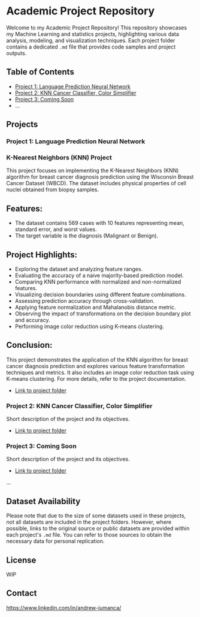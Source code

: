 # Academic Project Repository

Welcome to my Academic Project Repository! This repository showcases my Machine Learning and statistics projects, highlighting various data analysis, modeling, and visualization techniques. Each project folder contains a dedicated `.md` file that provides code samples and project outputs.

## Table of Contents

- [Project 1: Language Prediction Neural Network](https://github.com/andrewjumanca/MLProjects/blob/main/Neural%20Networks/NN-Language-Detection.md)
- [Project 2: KNN Cancer Classifier, Color Simplifier](https://github.com/andrewjumanca/MLProjects/blob/main/KNN%20Clustering/KNN-Clustering.md)
- [Project 3: Coming Soon](project3.md)
- ...

## Projects

### Project 1: Language Prediction Neural Network
### K-Nearest Neighbors (KNN) Project

This project focuses on implementing the K-Nearest Neighbors (KNN) algorithm for breast cancer diagnosis prediction using the Wisconsin Breast Cancer Dataset (WBCD). The dataset includes physical properties of cell nuclei obtained from biopsy samples.

## Features:
- The dataset contains 569 cases with 10 features representing mean, standard error, and worst values.
- The target variable is the diagnosis (Malignant or Benign).

## Project Highlights:
- Exploring the dataset and analyzing feature ranges.
- Evaluating the accuracy of a naive majority-based prediction model.
- Comparing KNN performance with normalized and non-normalized features.
- Visualizing decision boundaries using different feature combinations.
- Assessing prediction accuracy through cross-validation.
- Applying feature normalization and Mahalanobis distance metric.
- Observing the impact of transformations on the decision boundary plot and accuracy.
- Performing image color reduction using K-means clustering.

## Conclusion:
This project demonstrates the application of the KNN algorithm for breast cancer diagnosis prediction and explores various feature transformation techniques and metrics. It also includes an image color reduction task using K-means clustering. For more details, refer to the project documentation.

- [Link to project folder](https://github.com/andrewjumanca/MLProjects/blob/main/Neural%20Networks/)

### Project 2: KNN Cancer Classifier, Color Simplifier

Short description of the project and its objectives.

- [Link to project folder](https://github.com/andrewjumanca/MLProjects/blob/main/KNN%20Clustering/)

### Project 3: Coming Soon

Short description of the project and its objectives.

- [Link to project folder](project3/)

...

## Dataset Availability

Please note that due to the size of some datasets used in these projects, not all datasets are included in the project folders. However, where possible, links to the original source or public datasets are provided within each project's `.md` file. You can refer to those sources to obtain the necessary data for personal replication.

## License
WIP


## Contact
https://www.linkedin.com/in/andrew-jumanca/

